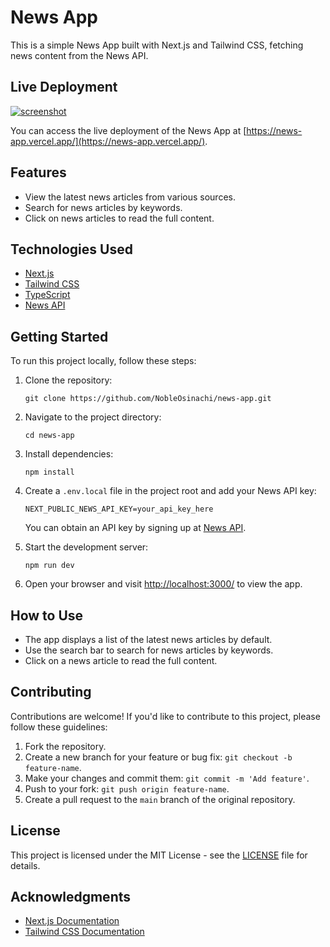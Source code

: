 # News App

This is a simple News App built with Next.js and Tailwind CSS, fetching news content from the News API.

## Live Deployment

[![screenshot](screenshot.png)](https://news-app.vercel.app/)

You can access the live deployment of the News App at [https://news-app.vercel.app/](https://news-app.vercel.app/).

## Features

- View the latest news articles from various sources.
- Search for news articles by keywords.
- Click on news articles to read the full content.

## Technologies Used

- [Next.js](https://nextjs.org/)
- [Tailwind CSS](https://tailwindcss.com/)
- [TypeScript](https://www.typescriptlang.org/)
- [News API](https://newsapi.org/)

## Getting Started

To run this project locally, follow these steps:

1. Clone the repository:

   ```shell
   git clone https://github.com/NobleOsinachi/news-app.git
   ```

2. Navigate to the project directory:

   ```shell
   cd news-app
   ```

3. Install dependencies:

   ```shell
   npm install
   ```

4. Create a `.env.local` file in the project root and add your News API key:

   ```env
   NEXT_PUBLIC_NEWS_API_KEY=your_api_key_here
   ```

   You can obtain an API key by signing up at [News API](https://newsapi.org/).

5. Start the development server:

   ```shell
   npm run dev
   ```

6. Open your browser and visit [http://localhost:3000/](http://localhost:3000/) to view the app.

## How to Use

- The app displays a list of the latest news articles by default.
- Use the search bar to search for news articles by keywords.
- Click on a news article to read the full content.

## Contributing

Contributions are welcome! If you'd like to contribute to this project, please follow these guidelines:

1. Fork the repository.
2. Create a new branch for your feature or bug fix: `git checkout -b feature-name`.
3. Make your changes and commit them: `git commit -m 'Add feature'`.
4. Push to your fork: `git push origin feature-name`.
5. Create a pull request to the `main` branch of the original repository.

## License

This project is licensed under the MIT License - see the [LICENSE](LICENSE) file for details.

## Acknowledgments

- [Next.js Documentation](https://nextjs.org/docs)
- [Tailwind CSS Documentation](https://tailwindcss.com/docs)

